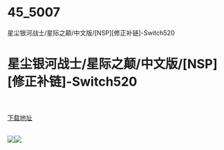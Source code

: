 # 45_5007
星尘银河战士/星际之颠/中文版/[NSP][修正补链]-Switch520
# 星尘银河战士/星际之颠/中文版/[NSP][修正补链]-Switch520
 <br/></br>
[下载地址](https://www.switch520.cc/article/5007 "下载地址")
<br/></br>

<p><img src="https://ae01.alicdn.com/kf/Ub89f51796ec74cad971f9e629fe3d14eV.jpg"><img src="https://ae01.alicdn.com/kf/U8e2305edade548cf97a09f5b4236a951X.jpg"></p>
